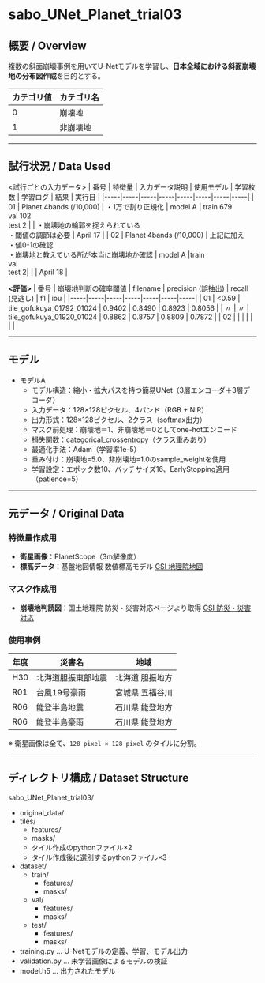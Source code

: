 # sabo_UNet_Planet_trial03

## 概要 / Overview
複数の斜面崩壊事例を用いてU-Netモデルを学習し、**日本全域における斜面崩壊地の分布図作成**を目的とする。<br>

| カテゴリ値 | カテゴリ名 |
|-----|-----|
| 0 | 崩壊地 |
| 1 | 非崩壊地 |
  
---
## 試行状況 / Data Used

<試行ごとの入力データ>
| 番号 | 特徴量 | 入力データ説明 | 使用モデル | 学習枚数 | 学習ログ | 結果 | 実行日 |
|-----|-----|-----|-----|-----|-----|-----|-----| 
| 01 | Planet 4bands (/10,000) | ・1万で割り正規化 | model A | train 679 <br> val 102 <br> test 2 | |  ・崩壊地の輪郭を捉えられている <br> ・閾値の調節は必要 | April 17 |
| 02 | Planet 4bands (/10,000) | 上記に加え <br> ・値0-1の確認 <br> ・崩壊地と教えている所が本当に崩壊地か確認 | model A |train <br> val <br> test 2| | | April 18 |

**<評価>**
| 番号 | 崩壊地判断の確率閾値 | filename | precision (誤抽出) | recall (見逃し) | f1 | iou |
|-----|-----|-----|-----|-----|-----|-----|
| 01 | <0.59 | tile_gofukuya_01792_01024 |	0.9402 | 0.8490 | 0.8923 | 0.8056 |
| 〃 | 〃 | tile_gofukuya_01920_01024 |	0.8862 | 0.8757 | 0.8809 | 0.7872 |
| 02 | | | | | | |

---
## モデル

- モデルA
  - モデル構造：縮小・拡大パスを持つ簡易UNet（3層エンコーダ＋3層デコーダ）
  - 入力データ：128×128ピクセル、4バンド（RGB + NIR）
  - 出力形式：128×128ピクセル、2クラス（softmax出力）
  - マスク前処理：崩壊地＝1、非崩壊地＝0としてone-hotエンコード
  - 損失関数：categorical_crossentropy（クラス重みあり）
  - 最適化手法：Adam（学習率1e-5）
  - 重み付け：崩壊地=5.0、非崩壊地=1.0のsample_weightを使用
  - 学習設定：エポック数10、バッチサイズ16、EarlyStopping適用（patience=5）

---

## 元データ / Original Data

### 特徴量作成用
- **衛星画像**：PlanetScope（3m解像度）
- **標高データ**：基盤地図情報 数値標高モデル [GSI 地理院地図](https://service.gsi.go.jp/kiban/)

### マスク作成用
- **崩壊地判読図**：国土地理院 防災・災害対応ページより取得 [GSI 防災・災害対応](https://www.gsi.go.jp/bousai.html)

### 使用事例
| 年度 | 災害名 | 地域 |
|------|--------|------|
| H30  | 北海道胆振東部地震   | 北海道 胆振地方 |
| R01  | 台風19号豪雨         | 宮城県 五福谷川 |
| R06  | 能登半島地震         | 石川県 能登地方 |
| R06  | 能登半島豪雨         | 石川県 能登地方 |

※ 衛星画像は全て、`128 pixel × 128 pixel` のタイルに分割。  

---

## ディレクトリ構成 / Dataset Structure

sabo_UNet_Planet_trial03/

- original_data/
- tiles/
  - features/
  - masks/
  - タイル作成のpythonファイル×2
  - タイル作成後に選別するpythonファイル×3
- dataset/
  - train/     
    - features/
    - masks/
  - val/               
    - features/
    - masks/
  - test/
    - features/
    - masks/
- training.py ... U-Netモデルの定義、学習、モデル出力
- validation.py ... 未学習画像によるモデルの検証
- model.h5 ... 出力されたモデル

